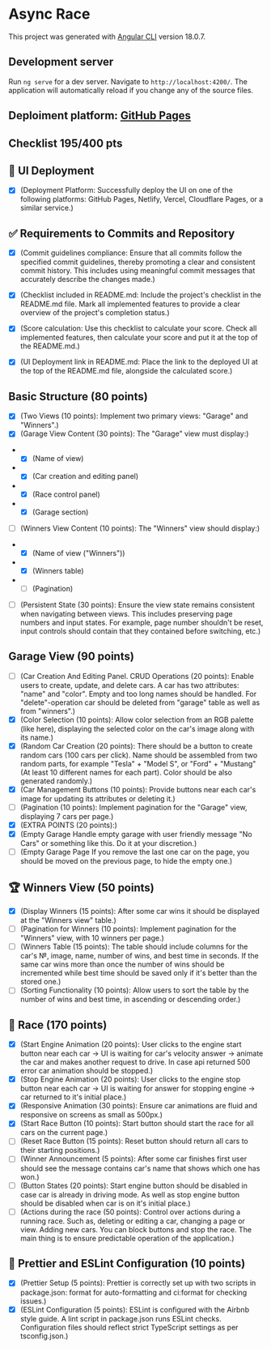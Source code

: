 # Async Race
This project was generated with [Angular CLI](https://github.com/angular/angular-cli) version 18.0.7.

## Development server

Run `ng serve` for a dev server. Navigate to `http://localhost:4200/`. The application will automatically reload if you change any of the source files.

## Deploiment platform: [GitHub Pages](https://madest78.github.io/Async-Race/)

## Checklist 195/400 pts
## 🚀 UI Deployment
 - [x] (Deployment Platform: Successfully deploy the UI on one of the following platforms: GitHub Pages, Netlify, Vercel, Cloudflare Pages, or a similar service.)

## ✅ Requirements to Commits and Repository
 - [x] (Commit guidelines compliance: Ensure that all commits follow the specified commit guidelines, thereby promoting a clear and consistent commit history. This includes using meaningful commit messages that accurately describe the changes made.)

 - [x] (Checklist included in README.md: Include the project's checklist in the README.md file. Mark all implemented features to provide a clear overview of the project's completion status.)

 - [x] (Score calculation: Use this checklist to calculate your score. Check all implemented features, then calculate your score and put it at the top of the README.md.)

 - [x] (UI Deployment link in README.md: Place the link to the deployed UI at the top of the README.md file, alongside the calculated score.)

## Basic Structure (80 points)
 - [x] (Two Views (10 points): Implement two primary views: "Garage" and "Winners".)
 - [x] (Garage View Content (30 points): The "Garage" view must display:)
  * - [x] (Name of view)
  * - [x] (Car creation and editing panel)
  * - [x] (Race control panel)
  * - [x] (Garage section)
 - [ ] (Winners View Content (10 points): The "Winners" view should display:)
  * - [x] (Name of view ("Winners"))
  * - [x] (Winners table)
  * - [ ] (Pagination)
 - [ ] (Persistent State (30 points): Ensure the view state remains consistent when navigating between views. This includes preserving page numbers and input states. For example, page number shouldn't be reset, input controls should contain that they contained before switching, etc.)
## Garage View (90 points)
 - [ ] (Car Creation And Editing Panel. CRUD Operations (20 points): Enable users to create, update, and delete cars. A car has two attributes: "name" and "color". Empty and too long names should be handled. For "delete"-operation car should be deleted from "garage" table as well as from "winners".)
 - [x] (Color Selection (10 points): Allow color selection from an RGB palette (like here), displaying the selected color on the car's image along with its name.)
 - [x] (Random Car Creation (20 points): There should be a button to create random cars (100 cars per click). Name should be assembled from two random parts, for example "Tesla" + "Model S", or "Ford" + "Mustang" (At least 10 different names for each part). Color should be also generated randomly.)
 - [x] (Car Management Buttons (10 points): Provide buttons near each car's image for updating its attributes or deleting it.)
 - [ ] (Pagination (10 points): Implement pagination for the "Garage" view, displaying 7 cars per page.)
 - [x] (EXTRA POINTS (20 points):)
  - [x] (Empty Garage Handle empty garage with user friendly message "No Cars" or something like this. Do it at your discretion.)
  - [ ] (Empty Garage Page If you remove the last one car on the page, you should be moved on the previous page, to hide the empty one.)

## 🏆 Winners View (50 points)
 - [x] (Display Winners (15 points): After some car wins it should be displayed at the "Winners view" table.)
 - [ ] (Pagination for Winners (10 points): Implement pagination for the "Winners" view, with 10 winners per page.)
 - [ ] (Winners Table (15 points): The table should include columns for the car's №, image, name, number of wins, and best time in seconds. If the same car wins more than once the number of wins should be incremented while best time should be saved only if it's better than the stored one.)
 - [ ] (Sorting Functionality (10 points): Allow users to sort the table by the number of wins and best time, in ascending or descending order.)

## 🚗 Race (170 points)
 - [x] (Start Engine Animation (20 points): User clicks to the engine start button near each car -> UI is waiting for car's velocity answer -> animate the car and makes another request to drive. In case api returned 500 error car animation should be stopped.)
 - [x] (Stop Engine Animation (20 points): User clicks to the engine stop button near each car -> UI is waiting for answer for stopping engine -> car returned to it's initial place.)
 - [x] (Responsive Animation (30 points): Ensure car animations are fluid and responsive on screens as small as 500px.)
 - [x] (Start Race Button (10 points): Start button should start the race for all cars on the current page.)
 - [ ] (Reset Race Button (15 points): Reset button should return all cars to their starting positions.)
 - [ ] (Winner Announcement (5 points): After some car finishes first user should see the message contains car's name that shows which one has won.)
 - [ ] (Button States (20 points): Start engine button should be disabled in case car is already in driving mode. As well as stop engine button should be disabled when car is on it's initial place.)
 - [ ] (Actions during the race (50 points): Control over actions during a running race. Such as, deleting or editing a car, changing a page or view. Adding new cars. You can block buttons and stop the race. The main thing is to ensure predictable operation of the application.)
 
## 🎨 Prettier and ESLint Configuration (10 points)
 - [x] (Prettier Setup (5 points): Prettier is correctly set up with two scripts in package.json: format for auto-formatting and ci:format for checking issues.)
 - [x] (ESLint Configuration (5 points): ESLint is configured with the Airbnb style guide. A lint script in package.json runs ESLint checks. Configuration files should reflect strict TypeScript settings as per tsconfig.json.)
